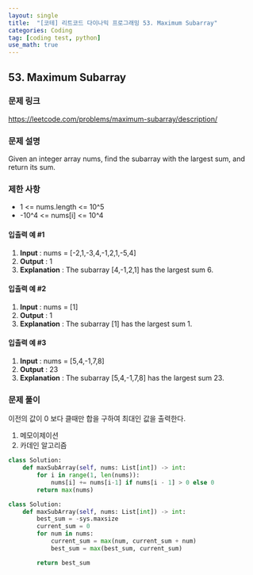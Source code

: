 ```yaml
---
layout: single
title:  "[코테] 리트코드 다이나믹 프로그래밍 53. Maximum Subarray"
categories: Coding
tag: [coding test, python]
use_math: true
---
```


## 53. Maximum Subarray
### 문제 링크
<https://leetcode.com/problems/maximum-subarray/description/>

### 문제 설명
Given an integer array nums, find the subarray with the largest sum, and return its sum.

### 제한 사항
- 1 <= nums.length <= 10^5
- -10^4 <= nums[i] <= 10^4

#### 입출력 예 #1 
1. **Input** : nums = [-2,1,-3,4,-1,2,1,-5,4]
2. **Output** : 1
3. **Explanation** : The subarray [4,-1,2,1] has the largest sum 6.

#### 입출력 예 #2
1. **Input** : nums = [1]
2. **Output** : 1
3. **Explanation** : The subarray [1] has the largest sum 1.

#### 입출력 예 #3
1. **Input** : nums = [5,4,-1,7,8]
2. **Output** : 23
3. **Explanation** : The subarray [5,4,-1,7,8] has the largest sum 23.

### 문제 풀이
이전의 값이 0 보다 클때만 합을 구하여 최대인 값을 출력한다.
1. 메모이제이션
2. 카데인 알고리즘


```python
class Solution:
    def maxSubArray(self, nums: List[int]) -> int:
        for i in range(1, len(nums)):
            nums[i] += nums[i-1] if nums[i - 1] > 0 else 0
        return max(nums)
```


```python
class Solution:
    def maxSubArray(self, nums: List[int]) -> int:
        best_sum = -sys.maxsize
        current_sum = 0
        for num in nums:
            current_sum = max(num, current_sum + num)
            best_sum = max(best_sum, current_sum)

        return best_sum
```
